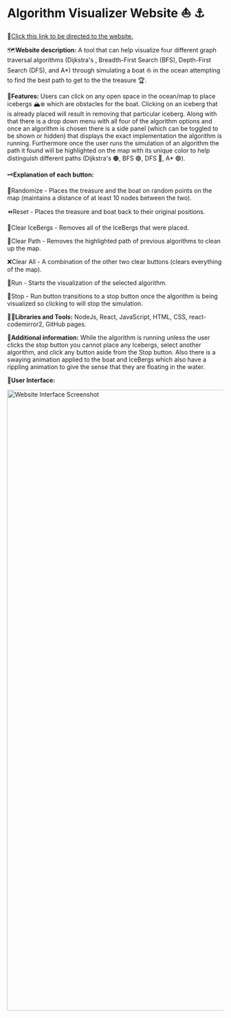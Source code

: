 # Algorithm Visualizer Website ⛵ ⚓

🚤[Click this link to be directed to the website.](https://KidusLegesse.github.io/TierList)

🗺️**Website description:** A tool that can help visualize four different graph traversal algorithms (Dijkstra's , Breadth-First Search (BFS), Depth-First Search (DFS), and A*) through simulating a boat ⛵ in the ocean attempting to find the best path to get to the the treasure :trophy:.

🌊**Features:** Users can click on any open space in the ocean/map to place icebergs 🏔️❄️ which are obstacles for the boat. Clicking on an iceberg that is already placed will result in removing that particular iceberg. Along with that there is a drop down menu with all four of the algorithm options and once an algorithm is chosen there is a side panel (which can be toggled to be shown or hidden) that displays the exact implementation the algorithm is running. Furthermore once the user runs the simulation of an algorithm the path it found will be highlighted on the map with its unique color to help distinguish different paths (Dijkstra's 🟠, BFS 🟣, DFS 🔴, A* 🟢). 

🗝️**Explanation of each button:**

:twisted_rightwards_arrows:Randomize - Places the treasure and the boat on random points on the map (maintains a distance of at least 10 nodes between the two).

:rewind:Reset - Places the treasure and boat back to their original positions.

:twisted_rightwards_arrows:Clear IceBergs - Removes all of the IceBergs that were placed.

:no_entry_sign:Clear Path - Removes the highlighted path of previous algorithms to clean up the map.

❌Clear All - A combination of the other two clear buttons (clears everything of the map).

:runner:Run - Starts the visualization of the selected algorithm.

:vertical_traffic_light:Stop - Run button transitions to a stop button once the algorithm is being visualized so clicking to will stop the simulation.

🔧🔩**Libraries and Tools:** NodeJs, React, JavaScript, HTML, CSS, react-codemirror2, GitHub pages.

:construction:**Additional information:**
While the algorithm is running unless the user clicks the stop button you cannot place any Icebergs, select another algorithm, and click any button aside from the Stop button. Also there is a swaying animation applied to the boat and IceBergs which also have a rippling animation to give the sense that they are floating in the water.

:art:**User Interface:**

<img width="1440" alt="Website Interface Screenshot" src="https://github.com/KidusLegesse/AlgorithmVisualizer/Assets/WebsiteDemo">
